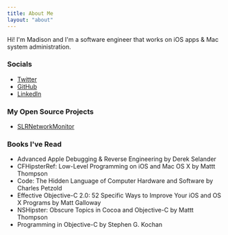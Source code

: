 ```yaml
---
title: About Me
layout: "about"
---
```


Hi! I'm Madison and I'm a software engineer that works on iOS apps & Mac system administration. 

### Socials

* [Twitter](https://twitter.com/madisonsolarana)
* [GitHub](https://github.com/madsolar8582)
* [LinkedIn](https://linkedin.com/in/madisonsolarana)

### My Open Source Projects

* [SLRNetworkMonitor](https://github.com/madsolar8582/SLRNetworkMonitor)

### Books I've Read

* Advanced Apple Debugging & Reverse Engineering by Derek Selander
* CFHipsterRef: Low-Level Programming on iOS and Mac OS X by Mattt Thompson
* Code: The Hidden Language of Computer Hardware and Software by Charles Petzold
* Effective Objective-C 2.0: 52 Specific Ways to Improve Your iOS and OS X Programs by Matt Galloway
* NSHipster: Obscure Topics in Cocoa and Objective-C by Mattt Thompson
* Programming in Objective-C by Stephen G. Kochan 
